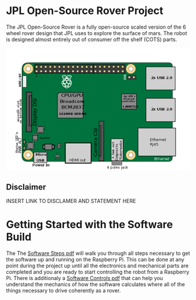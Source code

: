 # JPL Open-Source Rover Project
The JPL Open-Source Rover is a fully open-source scaled version of the 6 wheel rover design that JPL uses to explore the surface of mars. The robot is designed almost entirely out of consumer off the shelf (COTS) parts.

![6 Wheel Rover](images/rpi3.png)

## Disclaimer
INSERT LINK TO DISCLAMER AND STATEMENT HERE


# Getting Started with the Software Build
The The [Software Steps pdf](Software%20Steps.pdf) will walk you through all steps necessary to get the software up and running on the Raspberry Pi. This can be done at any point during the project up until all the electronics and mechanical parts are completed and you are ready to start controlling the robot from a Raspberry Pi. There is additionaly a [Software Controls pdf](Software%20Controls.pdf) that can help you understand the mechanics of how the software calculates where all of the things necessary to drive coherently as a rover. 